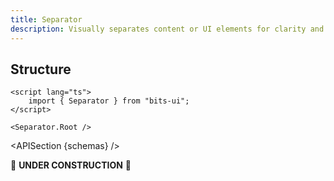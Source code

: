 ```yaml
---
title: Separator
description: Visually separates content or UI elements for clarity and organization.
---
```


<script>
	import { APISection, ComponentPreview, SeparatorDemo } from '@/components'
	export let schemas;
</script>

<ComponentPreview name="separator-demo" comp="Separator">

<SeparatorDemo slot="preview" />

</ComponentPreview>

## Structure

```svelte
<script lang="ts">
	import { Separator } from "bits-ui";
</script>

<Separator.Root />
```

<APISection {schemas} />

🚧 **UNDER CONSTRUCTION** 🚧
